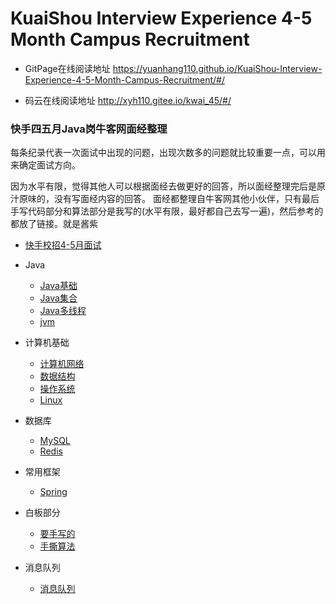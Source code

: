 # KuaiShou Interview Experience 4-5 Month Campus Recruitment

* GitPage在线阅读地址  https://yuanhang110.github.io/KuaiShou-Interview-Experience-4-5-Month-Campus-Recruitment/#/

* 码云在线阅读地址 http://xyh110.gitee.io/kwai_45/#/

### 快手四五月Java岗牛客网面经整理

每条纪录代表一次面试中出现的问题，出现次数多的问题就比较重要一点，可以用来确定面试方向。

因为水平有限，觉得其他人可以根据面经去做更好的回答，所以面经整理完后是原汁原味的，没有写面经内容的回答。
面经都整理自牛客网其他小伙伴，只有最后手写代码部分和算法部分是我写的(水平有限，最好都自己去写一遍)，然后参考的都放了链接。就是酱紫


* [快手校招4-5月面试](./docs/备战面试.md)
  
* Java

  * [Java基础](./docs/基础知识.md)
  * [Java集合](./docs/Java集合.md)
  * [Java多线程](./docs/Java多线程.md)
  * [jvm](./docs/JVM.md)

* 计算机基础

  * [计算机网络](./docs/计算机网络.md)
  * [数据结构](./docs/数据结构与算法.md)
  * [操作系统](./docs/操作系统.md)
  * [Linux](./docs/Linux.md)

* 数据库
  * [MySQL](./docs/MySQL.md)
  * [Redis](./docs/Redis.md)

* 常用框架
  * [Spring](./docs/Spring.md)

* 白板部分
  * [要手写的](./docs/要手写的.md)
  * [手撕算法](./docs/手撕算法题.md)

* 消息队列
  * [消息队列](./docs/消息队列.md)

  

